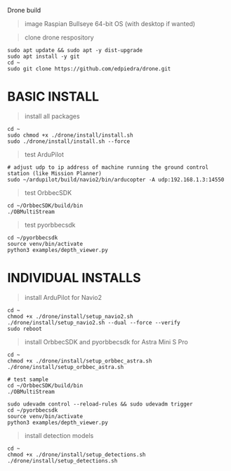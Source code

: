 Drone build

> image Raspian Bullseye 64-bit OS (with desktop if wanted)

> clone drone respository
```
sudo apt update && sudo apt -y dist-upgrade
sudo apt install -y git
cd ~
sudo git clone https://github.com/edpiedra/drone.git
```

# BASIC INSTALL
> install all packages
```
cd ~
sudo chmod +x ./drone/install/install.sh
sudo ./drone/install/install.sh --force
```

> test ArduPilot
```
# adjust udp to ip address of machine running the ground control station (like Mission Planner)
sudo ~/ardupilot/build/navio2/bin/arducopter -A udp:192.168.1.3:14550
```

> test OrbbecSDK
```
cd ~/OrbbecSDK/build/bin
./OBMultiStream
```

> test pyorbbecsdk
```
cd ~/pyorbbecsdk
source venv/bin/activate
python3 examples/depth_viewer.py
```


# INDIVIDUAL INSTALLS
> install ArduPilot for Navio2
```
cd ~
chmod +x ./drone/install/setup_navio2.sh
./drone/install/setup_navio2.sh --dual --force --verify
sudo reboot
```

> install OrbbecSDK and pyorbbecsdk for Astra Mini S Pro
```
cd ~
chmod +x ./drone/install/setup_orbbec_astra.sh
./drone/install/setup_orbbec_astra.sh

# test sample
cd ~/OrbbecSDK/build/bin
./OBMultiStream

sudo udevadm control --reload-rules && sudo udevadm trigger
cd ~/pyorbbecsdk
source venv/bin/activate
python3 examples/depth_viewer.py

```

> install detection models
```
cd ~
chmod +x ./drone/install/setup_detections.sh
./drone/install/setup_detections.sh
```
